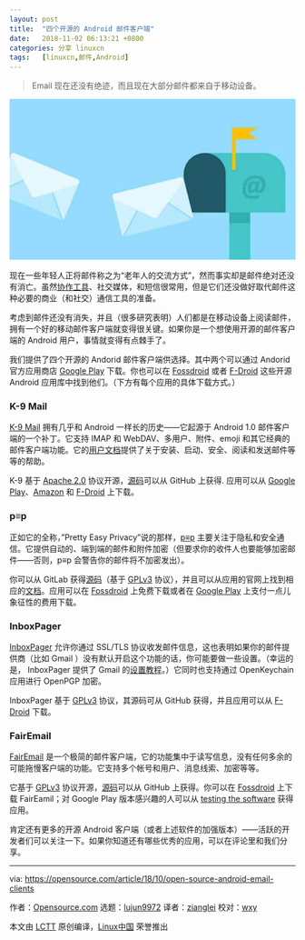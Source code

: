 ```yaml
---
layout: post
title:	"四个开源的 Android 邮件客户端"
date:	2018-11-02 06:13:21 +0800 
categories:	分享 linuxcn 
tags:	[linuxcn,邮件,Android]
---
```




> 
> Email 现在还没有绝迹，而且现在大部分邮件都来自于移动设备。
> 
> 
> 


![](/Asserts/Images/album/201811/02/061323uxqsppsfzzz8yk8m.jpg)


现在一些年轻人正将邮件称之为“老年人的交流方式”，然而事实却是邮件绝对还没有消亡。虽然[协作工具](https://opensource.com/alternatives/trello)、社交媒体，和短信很常用，但是它们还没做好取代邮件这种必要的商业（和社交）通信工具的准备。


考虑到邮件还没有消失，并且（很多研究表明）人们都是在移动设备上阅读邮件，拥有一个好的移动邮件客户端就变得很关键。如果你是一个想使用开源的邮件客户端的 Android 用户，事情就变得有点棘手了。


我们提供了四个开源的 Andorid 邮件客户端供选择。其中两个可以通过 Andorid 官方应用商店 [Google Play](https://play.google.com/store) 下载。你也可以在 [Fossdroid](https://fossdroid.com/) 或者 [F-Droid](https://f-droid.org/) 这些开源 Android 应用库中找到他们。（下方有每个应用的具体下载方式。）


### K-9 Mail


[K-9 Mail](https://k9mail.github.io/) 拥有几乎和 Android 一样长的历史——它起源于 Android 1.0 邮件客户端的一个补丁。它支持 IMAP 和 WebDAV、多用户、附件、emoji 和其它经典的邮件客户端功能。它的[用户文档](https://k9mail.github.io/documentation.html)提供了关于安装、启动、安全、阅读和发送邮件等等的帮助。


K-9 基于 [Apache 2.0](http://www.apache.org/licenses/LICENSE-2.0) 协议开源，[源码](https://github.com/k9mail/k-9)可以从 GitHub 上获得. 应用可以从 [Google Play](https://play.google.com/store/apps/details?id=com.fsck.k9)、[Amazon](https://www.amazon.com/K-9-Dog-Walkers-Mail/dp/B004JK61K0/) 和 [F-Droid](https://f-droid.org/packages/com.fsck.k9/) 上下载。


### p≡p


正如它的全称，”Pretty Easy Privacy”说的那样，[p≡p](https://www.pep.security/android.html.en) 主要关注于隐私和安全通信。它提供自动的、端到端的邮件和附件加密（但要求你的收件人也要能够加密邮件——否则，p≡p 会警告你的邮件将不加密发出）。


你可以从 GitLab 获得[源码](https://pep-security.lu/gitlab/android/pep)（基于 [GPLv3](https://pep-security.lu/gitlab/android/pep/blob/feature/material/LICENSE) 协议），并且可以从应用的官网上找到相应的[文档](https://www.pep.security/docs/)。应用可以在 [Fossdroid](https://fossdroid.com/a/p%E2%89%A1p.html) 上免费下载或者在 [Google Play](https://play.google.com/store/apps/details?id=security.pEp) 上支付一点儿象征性的费用下载。


### InboxPager


[InboxPager](https://github.com/itprojects/InboxPager) 允许你通过 SSL/TLS 协议收发邮件信息，这也表明如果你的邮件提供商（比如 Gmail ）没有默认开启这个功能的话，你可能要做一些设置。（幸运的是， InboxPager 提供了 Gmail 的[设置教程](https://github.com/itprojects/InboxPager/blob/HEAD/README.md#gmail-configuration)。）它同时也支持通过 OpenKeychain 应用进行 OpenPGP 加密。


InboxPager 基于 [GPLv3](https://github.com/itprojects/InboxPager/blob/c5641a6d644d001bd4cec520b5a96d7e588cb6ad/LICENSE) 协议，其源码可从 GitHub 获得，并且应用可以从 [F-Droid](https://f-droid.org/en/packages/net.inbox.pager/) 下载。


### FairEmail


[FairEmail](https://email.faircode.eu/) 是一个极简的邮件客户端，它的功能集中于读写信息，没有任何多余的可能拖慢客户端的功能。它支持多个帐号和用户、消息线索、加密等等。


它基于 [GPLv3](https://github.com/M66B/open-source-email/blob/master/LICENSE) 协议开源，[源码](https://github.com/M66B/open-source-email)可以从 GitHub 上获得。你可以在 [Fossdroid](https://fossdroid.com/a/fairemail.html) 上下载 FairEamil；对 Google Play 版本感兴趣的人可以从 [testing the software](https://play.google.com/apps/testing/eu.faircode.email) 获得应用。


肯定还有更多的开源 Android 客户端（或者上述软件的加强版本）——活跃的开发者们可以关注一下。如果你知道还有哪些优秀的应用，可以在评论里和我们分享。




---


via: <https://opensource.com/article/18/10/open-source-android-email-clients>


作者：[Opensource.com](https://opensource.com) 选题：[lujun9972](https://github.com/lujun9972) 译者：[zianglei](https://github.com/zianglei) 校对：[wxy](https://github.com/wxy)


本文由 [LCTT](https://github.com/LCTT/TranslateProject) 原创编译，[Linux中国](https://linux.cn/) 荣誉推出
